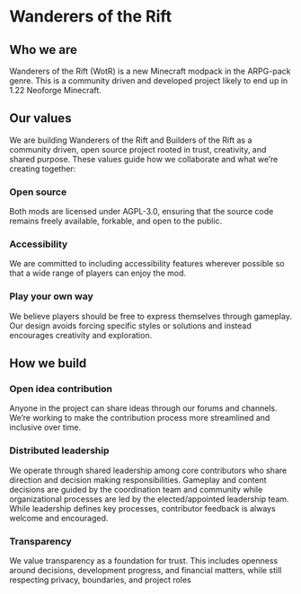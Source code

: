 # Wanderers of the Rift

## Who we are

Wanderers of the Rift (WotR) is a new Minecraft modpack in the ARPG-pack genre. This is a community driven and developed project likely to end up in 1.22 Neoforge Minecraft.

## Our values

We are building Wanderers of the Rift and Builders of the Rift as a community driven, open source project rooted in trust, creativity, and shared purpose. 
These values guide how we collaborate and what we’re creating together:

### Open source
Both mods are licensed under AGPL-3.0, ensuring that the source code remains freely available, forkable, and open to the public.

### Accessibility
We are committed to including accessibility features wherever possible so that a wide range of players can enjoy the mod.

### Play your own way
We believe players should be free to express themselves through gameplay. 
Our design avoids forcing specific styles or solutions and instead encourages creativity and exploration.

## How we build

### Open idea contribution
Anyone in the project can share ideas through our forums and channels. 
We’re working to make the contribution process more streamlined and inclusive over time.

### Distributed leadership
We operate through shared leadership among core contributors who share direction and decision making responsibilities. 
Gameplay and content decisions are guided by the coordination team and community while organizational processes are led by the elected/appointed leadership team. 
While leadership defines key processes, contributor feedback is always welcome and encouraged.

### Transparency
We value transparency as a foundation for trust. 
This includes openness around decisions, development progress, and financial matters, while still respecting privacy, boundaries, and project roles
